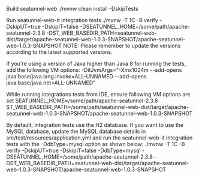 Build seatunnel-web
./mvnw clean install -DskipTests

Run seatunnel-web-it integration tests
./mvnw -T 1C -B verify -DskipUT=true -DskipIT=false -DSEATUNNEL_HOME=/some/path/apache-seatunnel-2.3.8 -DST_WEB_BASEDIR_PATH=seatunnel-web-dist/target/apache-seatunnel-web-1.0.3-SNAPSHOT/apache-seatunnel-web-1.0.3-SNAPSHOT
NOTE: Please remember to update the versions according to the latest supported versions.

If you're using a version of Java higher than Java 8 for running the tests, add the following VM options: 
-DitJvmArgs="-Xmx1024m --add-opens java.base/java.lang.invoke=ALL-UNNAMED --add-opens java.base/java.net=ALL-UNNAMED"

While running integrations tests from IDE, ensure following VM options are set
SEATUNNEL_HOME=/some/path/apache-seatunnel-2.3.8
ST_WEB_BASEDIR_PATH=/some/path/seatunnel-web-dist/target/apache-seatunnel-web-1.0.3-SNAPSHOT/apache-seatunnel-web-1.0.3-SNAPSHOT

By default, integration tests use the H2 database. If you want to use the MySQL database, update the MySQL database details in src/test/resources/application.yml and run the seatunnel-web-it integration tests with the -DdbType=mysql option as shown below:
./mvnw -T 1C -B verify -DskipUT=true -DskipIT=false -DdbType=mysql -DSEATUNNEL_HOME=/some/path/apache-seatunnel-2.3.8 -DST_WEB_BASEDIR_PATH=seatunnel-web-dist/target/apache-seatunnel-web-1.0.3-SNAPSHOT/apache-seatunnel-web-1.0.3-SNAPSHOT
